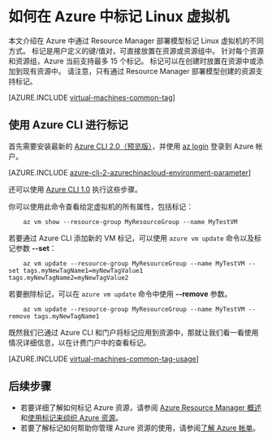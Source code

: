 <properties
    pageTitle="如何标记 Azure Linux 虚拟机 | Azure"
    description="了解如何标记使用 Resource Manager 部署模型在 Azure 中创建的 Azure Linux 虚拟机。"
    services="virtual-machines-linux"
    documentationcenter=""
    author="mmccrory"
    manager="timlt"
    editor="tysonn"
    tags="azure-resource-manager"
    translationtype="Human Translation" />
<tags
    ms.assetid="ca0e17e5-d78e-42e6-9dad-c1e8f1c58027"
    ms.service="virtual-machines-linux"
    ms.devlang="na"
    ms.topic="article"
    ms.tgt_pltfrm="vm-linux"
    ms.workload="infrastructure-services"
    ms.date="02/28/2017"
    wacn.date="04/24/2017"
    ms.author="memccror"
    ms.sourcegitcommit="a114d832e9c5320e9a109c9020fcaa2f2fdd43a9"
    ms.openlocfilehash="7a436bd332accc3d7a594a7a7e24ef6079a92fdc"
    ms.lasthandoff="04/14/2017" />

# <a name="how-to-tag-a-linux-virtual-machine-in-azure"></a>如何在 Azure 中标记 Linux 虚拟机
本文介绍在 Azure 中通过 Resource Manager 部署模型标记 Linux 虚拟机的不同方式。 标记是用户定义的键/值对，可直接放置在资源或资源组中。 针对每个资源和资源组，Azure 当前支持最多 15 个标记。 标记可以在创建时放置在资源中或添加到现有资源中。 请注意，只有通过 Resource Manager 部署模型创建的资源支持标记。

[AZURE.INCLUDE [virtual-machines-common-tag](../../includes/virtual-machines-common-tag.md)]

## <a name="tagging-with-azure-cli"></a>使用 Azure CLI 进行标记
首先需要安装最新的 [Azure CLI 2.0（预览版）](https://docs.microsoft.com/zh-cn/cli/azure/install-az-cli2)，并使用 [az login](https://docs.microsoft.com/zh-cn/cli/azure/#login) 登录到 Azure 帐户。

[AZURE.INCLUDE [azure-cli-2-azurechinacloud-environment-parameter](../../includes/azure-cli-2-azurechinacloud-environment-parameter.md)]

还可以使用 [Azure CLI 1.0](/documentation/articles/virtual-machines-linux-tag-nodejs/) 执行这些步骤。

你可以使用此命令查看给定虚拟机的所有属性，包括标记：

        az vm show --resource-group MyResourceGroup --name MyTestVM

若要通过 Azure CLI 添加新的 VM 标记，可以使用 `azure vm update` 命令以及标记参数 **--set**：

        az vm update --resource-group MyResourceGroup --name MyTestVM --set tags.myNewTagName1=myNewTagValue1 tags.myNewTagName2=myNewTagValue2

若要删除标记，可以在 `azure vm update` 命令中使用 **--remove** 参数。

        az vm update --resource-group MyResourceGroup --name MyTestVM --remove tags.myNewTagName1

既然我们已通过 Azure CLI 和门户将标记应用到资源中，那就让我们看一看使用情况详细信息，以在计费门户中的查看标记。

[AZURE.INCLUDE [virtual-machines-common-tag-usage](../../includes/virtual-machines-common-tag-usage.md)]

## <a name="next-steps"></a>后续步骤
* 若要详细了解如何标记 Azure 资源，请参阅 [Azure Resource Manager 概述][Azure Resource Manager Overview]和[使用标记来组织 Azure 资源][Using Tags to organize your Azure Resources]。
* 若要了解标记如何帮助你管理 Azure 资源的使用，请参阅[了解 Azure 帐单][Understanding your Azure Bill]。

[Azure CLI environment]: /documentation/articles/xplat-cli-azure-resource-manager/
[Azure Resource Manager Overview]: /documentation/articles/resource-group-overview/
[Using Tags to organize your Azure Resources]: /documentation/articles/resource-group-using-tags/
[Understanding your Azure Bill]: /documentation/articles/billing-understand-your-bill/